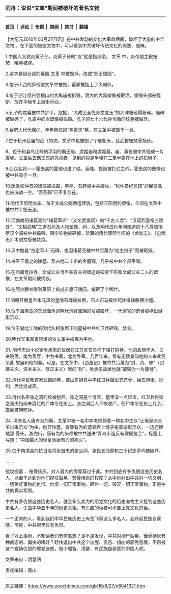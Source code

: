 ### 同舟：说说“文革”期间被破坏的著名文物

---

#### [首页](../../../..?n8041621) &nbsp;|&nbsp; [评论](../../../../../epoch-comment?n8041621) &nbsp;|&nbsp; [专题](../../../../../epoch-special?n8041621) &nbsp;|&nbsp; [禁闻](../../../../../epoch-news?n8041621) &nbsp;|&nbsp; [禁书](../../../../../books?n8041621) &nbsp;|&nbsp; [翻墙](https://github.com/gfw-breaker/nogfw/blob/master/README.md?n8041621)


<div class="post_content" id="artbody" itemprop="articleBody">
 <!-- article content begin -->
 <p>
  【大纪元2016年06月27日讯】在中共发动的文化大革命期间，破坏了大量的中华
  <ok href="https://www.epochtimes.com/gb/tag/%E6%96%87%E7%89%A9.html">
   文物
  </ok>
  。在下面的被毁文物中，可以看到中共破坏传统文化的邪恶、愚昧。
 </p>
 <div id='\"ar_bArticleContent_OuterFrame\"'>
  <div class='\"ar_articleContent\"' id='\"ar_bArticleContent\"'>
   <p>
    1.中国人又称炎黄子孙。炎黄子孙的“炎”就是指炎帝。
    <ok href="https://www.epochtimes.com/gb/tag/%E6%96%87%E9%9D%A9.html">
     文革
    </ok>
    中，炎帝陵主殿被焚，陵墓被挖。
   </p>
   <p>
    2.造字鼻祖仓颉的墓园
    <ok href="https://www.epochtimes.com/gb/tag/%E6%96%87%E9%9D%A9.html">
     文革
    </ok>
    中被毁掉，改成“烈士陵园”。
   </p>
   <p>
    3.位于山西的舜帝陵文革中被毁，墓冢被挂上了大喇叭。
   </p>
   <p>
    4.位于浙江绍兴会稽山的大禹庙被拆毁，高大的大禹塑像被砸烂，塑像头部被截断，放在平板车上游街示众。
   </p>
   <p>
    5.孔子的坟墓被中共铲平，挖掘，“大成至圣先师文宣王”的大碑被砸得粉碎。庙碑被砸碎了，孔庙中的泥塑像被捣毁。孔子的七十六代孙令贻的坟墓被掘开。
   </p>
   <p>
    6.合肥人代代保护、年年祭扫的“包青天”墓，在文革中被毁于一旦。
   </p>
   <p>
    7.位于杭州岳庙的岳飞的坟，文革中也被刨了个底朝天，岳武穆被焚骨扬灰。
   </p>
   <p>
    8、位于和县乌江畔的项羽的霸王庙、虞姬庙和虞姬墓，庙、墓皆被中共砸成一片废墟。文革后去霸王庙的凭吊者，见到的只是半埋在二里半露在地上的石狮子。
   </p>
   <p>
    9.西汉名将——霍去病的霍陵也遭了殃。香烛、签筒被打烂之外，霍去病的塑像也被中共毁于一旦。
   </p>
   <p>
    10.医圣张仲景的塑像被捣毁，墓亭、石碑被中共砸烂，“张仲景纪念馆”的展览品也被洗劫一空。“医圣祠”已不复存在。
   </p>
   <p>
    11.明代王阳明文庙、和王文成公祠两组建筑，包括王阳明的塑像，全部在文革中被中共平毁无遗。
   </p>
   <p>
    12.河南南阳诸葛亮的“诸葛草庐”（又名武侯祠）的“千古人龙”、“汉昭烈皇帝三顾处”、“文韬武略”三道石坊及人物塑像、祠、以及明代成化年间塑造的十八尊琉璃罗汉全部被中共捣毁，殿宇饰物被砸掉，珍藏的清代康熙年间的《龙岗志》、《忠武志》木刻文版被焚烧。
   </p>
   <p>
    13.汉中勉县“古定军山”石碑，也因诸葛亮被中共污蔑为“地主份子”而被砸毁。
   </p>
   <p>
    14.书圣王羲之的陵墓、及占地二十亩的金庭观，几乎被中共全部平毁。
   </p>
   <p>
    15.在西藏觉拉寺，文成公主当年亲自主持塑造的松赞干布和文成公主二人的塑像，在文革期间被捣毁。
   </p>
   <p>
    16.在阿拉腾甘得利草原上的成吉思汗陵园，被砸了个稀烂。
   </p>
   <p>
    17.明朝开朝皇帝朱元璋的皇陵石碑被拉倒，石人石马被炸药炸得缺胳膊少腿。
   </p>
   <p>
    18.位于海南岛的天涯海角的明代清官海瑞的坟被毁坏，一代清官的遗骨被挖出游街示众。
   </p>
   <p>
    19.位于湖北江陵的明代名相张居正的墓被中共红卫兵砸毁、焚骨。
   </p>
   <p>
    20.明代军事家袁崇焕的坟文革中被夷为平地。
   </p>
   <p>
    21. 明代杰出小说家吴承恩的故居在江苏淮安县河下镇打铜巷。他的故居不大，三进院落，南为客厅，中为书斋，北为卧室。几百年来，曾有无数景仰他的人来此凭吊此 故居和他的墓。可是，在文革中，《西游记》被中共污蔑为“封、资、修”（封建主义、资本主义、修正主义）里的“封”，吴承恩故居也就“被毁为一片废墟”。
   </p>
   <p>
    22.清代平民教育家武训的墓，被山东冠县中学红卫兵掘出其遗骨，抬去游街、批判，后焚烧成灰。
   </p>
   <p>
    23.清代名臣张之洞的坟被刨开。张之洞是个清官，墓里没一点珍宝，红卫兵将张之洞夫妇尚未腐烂的尸体吊在树上。张之洞后人不敢收尸，任尸体吊在树上月余，直到被狗吃掉。
   </p>
   <p>
    24. 清末名人康有为的墓，文革中被一名中学老师领着一帮初中生以“让保皇派头子出来示众”为由，刨开坟墓，将康有为的遗骨拴上绳子拖着游街示众，一边还鞭挞那 骨头。游完街，康有为的头颅被中共送进“青岛市造反有理展览会”，标签上写道：“中国最大的保皇派康有为的狗头”。
   </p>
   <p>
    25.位于南漳县的抗日名将张自忠的张公祠、张氏衣冠冢和三个纪念亭均被破坏。
   </p>
   <p>
    ……
   </p>
   <p>
    <ok href="https://www.epochtimes.com/gb/tag/%E6%8C%96%E5%9D%9F%E6%8E%98%E5%A2%93.html">
     挖坟掘墓
    </ok>
    、锉骨扬灰，对人最大的侮辱莫过于此。中共到底有多仇恨这些历史名人，以至于达到对他们挖坟掘墓、焚骨扬灰的程度？从中折射出中共对一切文明、一切美好事物的仇恨。仇恨一切正常事物、砸烂一切、毁灭一切正常事物，正是中共的真实写照。
   </p>
   <p>
    中共有多仇恨这些历史名人，就会多么卖力的用党文化的历史唯物主义批判这些历史名人、歪曲中华五千年的历史真相，有头脑的读者可不要上党文化的当。
   </p>
   <p>
    一个正常的人，看到我们中华民族历史上有岳飞等这么多名人，会升起民族自豪感。可是，中共眼里只有仇恨。
   </p>
   <p>
    看了以上事例，不知读者们有何感想？是不是发现，中共对挖尸掘墓、锉骨扬灰有种病态的、偏执的嗜好？赶快退出中共这个血腥、变态、扭曲的邪党恶魔，不再被这个宣扬仇恨的邪党迷惑，做个理智、清醒、有民族自豪感的中国人吧。
   </p>
   <p>
    文章来自：明慧网
   </p>
  </div>
 </div>
 <p>
  责任编辑：莆山
 </p>
 <p>
 </p>
 <!-- article content end -->
 <div id="below_article_ad">
 </div>
</div>


---

原文链接：https://www.epochtimes.com/gb/16/6/27/n8041621.htm